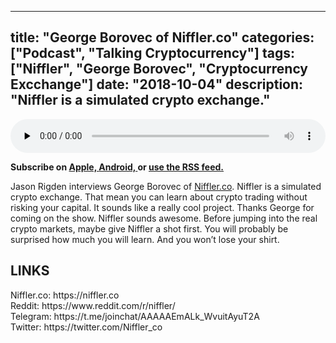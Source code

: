
---
title: "George Borovec of Niffler.co"
categories: ["Podcast", "Talking Cryptocurrency"]
tags: ["Niffler", "George Borovec", "Cryptocurrency Excchange"]
date: "2018-10-04"
description: "Niffler is a simulated crypto exchange."
---
<p>
<audio controls="" preload="none" style="width:100%;">
  <source src="http://traffic.libsyn.com/talkingcryptocurrency/TalkingCryptocurrency_053.mp3" type="audio/mpeg">
Your browser does not support the audio element.
</audio>
</p>


<p>
<strong>
Subscribe on 
        <a href="https://itunes.apple.com/us/podcast/talking-cryptocurrency/id1388099603?mt=2app=podcast">
            Apple,
        </a>
        <a href="https://www.google.com/podcasts?feed=aHR0cDovL3RhbGtpbmdjcnlwdG9jdXJyZW5jeS5saWJzeW4uY29tL3Jzcw%3D%3D">
          Android,
        </a>
        or
        <a href="http://talkingcryptocurrency.libsyn.com/rss">
          use the RSS feed.
         </a>
</strong>
</p>

	
	
Jason Rigden interviews George Borovec of <a href="https://niffler.co">Niffler.co</a>. Niffler is a simulated crypto exchange. That mean you can learn about crypto trading without risking your capital. It sounds like a really cool project. Thanks George for coming on the show. Niffler sounds awesome. Before jumping into the real crypto markets, maybe give Niffler a shot first. You will probably be surprised how much you will learn. And you won’t lose your shirt.

<h2>LINKS</h2>
Niffler.co: https://niffler.co<br>
Reddit: https://www.reddit.com/r/niffler/<br>
Telegram: https://t.me/joinchat/AAAAAEmALk_WvuitAyuT2A<br>
Twitter: https://twitter.com/Niffler_co<br>



